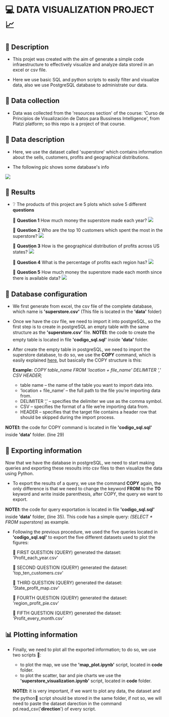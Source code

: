 # :computer: DATA VISUALIZATION PROJECT :chart_with_upwards_trend:

## :scroll: Description
* This projet was created with the aim of generate a simple code infraestructure to effectively visualize and analyze data stored in an excel or csv file. 

* Here we use basic SQL and python scripts to easily filter and visualize data, also we use PostgreSQL database to administrate our data. 

## :minidisc: Data collection 

* Data was collected from the 'resources section' of the course: 'Curso de Principios de Visualización de Datos para Bussiness Intelligence', from Platzi platform; so this repo is a project of that course. 

## :notebook: Data description

* Here, we use the dataset called 'superstore' which contains information about the sells, customers, profits and geographical distributions. 

* The following pic shows some database's info

![](plots/database_info.PNG) 

## :satellite: Results 

* :grey_question: The products of this project are 5 plots which solve 5 different **questions**

    :herb: **Question 1** How much money the superstore made each year?
    ![](plots/year_vs_profit_scatter_plot.png) 

    :herb: **Question 2** Who are the top 10 customers which spent the most in the superstore?
    ![](plots/Top_ten_customers_bar_plot.png)

    :herb: **Question 3** How is the geographical distribution of profits across US states?
    ![](plots/state_profit_map_image.png)

    :herb: **Question 4** What is the percentage of profits each region has?
    ![](plots/percentage_profit_per_region.png)

    :herb: **Question 5** How much money the superstore made each month since there is available data?
    ![](plots/month_vs_profit_scatter_plot.png)


## :minidisc: Database configuration 

* We first generate from excel, the csv file of the complete database, which name is **'superstore.csv'** (This file is located in the **'data'** folder)

* Once we have the csv file, we need to import it into postgreSQL, so the first step is to create in postgreSQL an empty table with the same structure as the **'superstore.csv'** file. 
**NOTE:exclamation::** the code to create the empty table is located in file **'codigo_sql.sql'** inside **'data'** folder. 

* After create the empty table in postgreSQL, we need to import the superstore database, to do so, we use the **COPY** command, which is easily explained [here](https://blog.devart.com/how-to-import-and-export-csv-files-into-a-postgresql-database.html#:~:text=Importing%20a%20CSV%20file%20using%20a%20COPY%20statement&text=Here's%20the%20basic%20syntax%20of,you're%20importing%20data%20from.), but basically the COPY structure is this: 

    **Example:** *COPY table_name  FROM 'location + file_name' DELIMITER ',' CSV HEADER;*

    * table name – the name of the table you want to import data into.
    * ‘location + file_name’ – the full path to the file you’re importing data from.
    * DELIMITER ‘,’ – specifies the delimiter we use as the comma symbol.
    * CSV – specifies the format of a file we’re importing data from.
    * HEADER – specifies that the target file contains a header row that should be skipped during the import process.

**NOTE:exclamation::** the code for COPY command is located in file **'codigo_sql.sql'** inside **'data'** folder. (line 29)

## :electric_plug: Exporting information 

Now that we have the database in postgreSQL, we need to start making queries and exporting these resoults into csv files to then visualize the data using Python. 

* To export the results of a query, we use the command **COPY** again, the only difference is that we need to change the keyword **FROM** to the **TO** keyword and write inside parenthesis, after COPY, the query we want to export. 

**NOTE:exclamation::** the code for query exportation is located in file **'codigo_sql.sql'** inside **'data'** folder, (line 35). This code has a simple query: *(SELECT * FROM superstore)* as example.

* Following the previous procedure, we used the five queries located in **'codigo_sql.sql'** to export the five different datasets used to plot the figures:
    
    :elephant: FIRST QUESTION (QUERY) generated the dataset: 'Profit_each_year.csv'

    :elephant: SECOND QUESTION (QUERY) generated the dataset: 'top_ten_customers.csv'

    :elephant: THIRD QUESTION (QUERY) generated the dataset: 'State_profit_map.csv'

    :elephant: FOURTH QUESTION (QUERY) generated the dataset: 'region_profit_pie.csv'
    
    :elephant: FIFTH QUESTION (QUERY) generated the dataset: 'Profit_every_month.csv'


## :bar_chart: Plotting information
* Finally, we need to plot all the exported information; to do so, we use two scripts :snake::
    * to plot the map, we use the **'map_plot.ipynb'** script, located in **code** folder.
    * to plot the scatter, bar and pie charts we use the **'superstore_visualization.ipynb'** script, located in **code** folder.

    **NOTE:exclamation::** it is very important, if we want to plot any data, the dataset and the python:snake: script should be stored in the same folder, if not so, we will need to paste the dataset darection in the command pd.read_csv('**direction**') of every script. 













